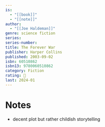 ```yaml
---
is:
  - "[[book]]"
  - "[[note]]"
author:
  - "[[Joe Haldeman]]"
genre: science fiction
series: 
series-number: 
title: The Forever War
publisher: Harper Collins
published: 2003-09-02
isbn: 60510862
isbn13: 9780060510862
category: Fiction
rating: 🤞
last: 2024-01
---
```

# Notes
- decent plot but rather childish storytelling

